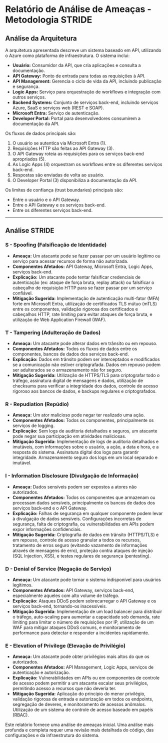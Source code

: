 # Relatório de Análise de Ameaças - Metodologia STRIDE

## Análise da Arquitetura

A arquitetura apresentada descreve um sistema baseado em API, utilizando o Azure como plataforma de infraestrutura.  O sistema inclui:

* **Usuário:** Consumidor da API, que cria aplicações e consulta a documentação.
* **API Gateway:** Ponto de entrada para todas as requisições à API.
* **API Management:** Gerencia o ciclo de vida da API, incluindo publicação e segurança.
* **Logic Apps:** Serviço para orquestração de workflows e integração com outros serviços.
* **Backend Systems:** Conjunto de serviços back-end, incluindo serviços Azure, SaaS e serviços web (REST e SOAP).
* **Microsoft Entra:** Serviço de autenticação.
* **Developer Portal:** Portal para desenvolvedores consumirem a documentação da API.


Os fluxos de dados principais são:

1. O usuário se autentica via Microsoft Entra (1).
2. Requisições HTTP são feitas ao API Gateway (3).
3. O API Gateway roteia as requisições para os serviços back-end apropriados (5).
4. As Logic Apps (4) orquestram os workflows entre os diferentes serviços back-end.
5. Respostas são enviadas de volta ao usuário.
6. O Developer Portal (3) disponibiliza a documentação da API.


Os limites de confiança (trust boundaries) principais são:

* Entre o usuário e o API Gateway.
* Entre o API Gateway e os serviços back-end.
* Entre os diferentes serviços back-end.


---

## Análise STRIDE

### S - Spoofing (Falsificação de Identidade)

*   **Ameaça:** Um atacante pode se fazer passar por um usuário legítimo ou serviço para acessar recursos de forma não autorizada.
*   **Componentes Afetados:** API Gateway, Microsoft Entra, Logic Apps, serviços back-end.
*   **Explicação:** Um atacante pode tentar falsificar credenciais de autenticação (ex: ataque de força bruta, replay attack) ou falsificar o cabeçalho de requisição HTTP para se fazer passar por um serviço confiável.
*   **Mitigação Sugerida:** Implementação de autenticação multi-fator (MFA) forte em Microsoft Entra, utilização de certificados TLS mútuo (mTLS) entre os componentes, validação rigorosa dos certificados e cabeçalhos HTTP, rate limiting para evitar ataques de força bruta, e utilização de Web Application Firewall (WAF).

### T - Tampering (Adulteração de Dados)

*   **Ameaça:** Um atacante pode alterar dados em trânsito ou em repouso.
*   **Componentes Afetados:** Todos os fluxos de dados entre os componentes, bancos de dados dos serviços back-end.
*   **Explicação:** Dados em trânsito podem ser interceptados e modificados se a comunicação não estiver criptografada. Dados em repouso podem ser adulterados se o armazenamento não for seguro.
*   **Mitigação Sugerida:** Utilização de HTTPS/TLS para criptografar todo o tráfego, assinatura digital de mensagens e dados, utilização de checksums para verificar a integridade dos dados, controle de acesso rigoroso aos bancos de dados, e backups regulares e criptografados.

### R - Repudiation (Repúdio)

*   **Ameaça:** Um ator malicioso pode negar ter realizado uma ação.
*   **Componentes Afetados:** Todos os componentes, principalmente os serviços de logging.
*   **Explicação:** Sem logs de auditoria detalhados e seguros, um atacante pode negar sua participação em atividades maliciosas.
*   **Mitigação Sugerida:** Implementação de logs de auditoria detalhados e imutáveis, com informações sobre o usuário, a ação, a data e hora, e a resposta do sistema.  Assinatura digital dos logs para garantir integridade. Armazenamento seguro dos logs em um local separado e imutável.

### I - Information Disclosure (Divulgação de Informação)

*   **Ameaça:** Dados sensíveis podem ser expostos a atores não autorizados.
*   **Componentes Afetados:** Todos os componentes que armazenam ou processam dados sensíveis, principalmente os bancos de dados dos serviços back-end e o API Gateway.
*   **Explicação:** Falhas de segurança em qualquer componente podem levar à divulgação de dados sensíveis. Configurações incorretas de segurança, falta de criptografia, ou vulnerabilidades em APIs podem expor informações confidenciais.
*   **Mitigação Sugerida:** Criptografia de dados em trânsito (HTTPS/TLS) e em repouso, controle de acesso granular a todos os recursos, tratamento de erros seguro (evitando vazamento de informações através de mensagens de erro), proteção contra ataques de injeção (SQL Injection, XSS), e testes regulares de segurança (pentesting).

### D - Denial of Service (Negação de Serviço)

*   **Ameaça:** Um atacante pode tornar o sistema indisponível para usuários legítimos.
*   **Componentes Afetados:** API Gateway, serviços back-end, especialmente aqueles com alto volume de tráfego.
*   **Explicação:** Ataques DDoS podem sobrecarregar o API Gateway e os serviços back-end, tornando-os inacessíveis.
*   **Mitigação Sugerida:** Implementação de um load balancer para distribuir o tráfego, auto-scaling para aumentar a capacidade sob demanda, rate limiting para limitar o número de requisições por IP, utilização de um WAF para mitigar ataques DDoS comuns, e monitoramento de performance para detectar e responder a incidentes rapidamente.

### E - Elevation of Privilege (Elevação de Privilégio)

*   **Ameaça:** Um atacante pode obter privilégios mais altos do que os autorizados.
*   **Componentes Afetados:** API Management, Logic Apps, serviços de autenticação e autorização.
*   **Explicação:** Vulnerabilidades em APIs ou em componentes de controle de acesso podem permitir a um atacante escalar seus privilégios, permitindo acesso a recursos que não deveria ter.
*   **Mitigação Sugerida:** Aplicação do princípio do menor privilégio, validação rigorosa de entrada e autorização em todos os endpoints, segregação de deveres, e monitoramento de acessos anômalos.  Utilização de um sistema de controle de acesso baseado em papéis (RBAC).


Este relatório fornece uma análise de ameaças inicial.  Uma análise mais profunda e completa requer uma revisão mais detalhada do código, das configurações e da infraestrutura do sistema.
